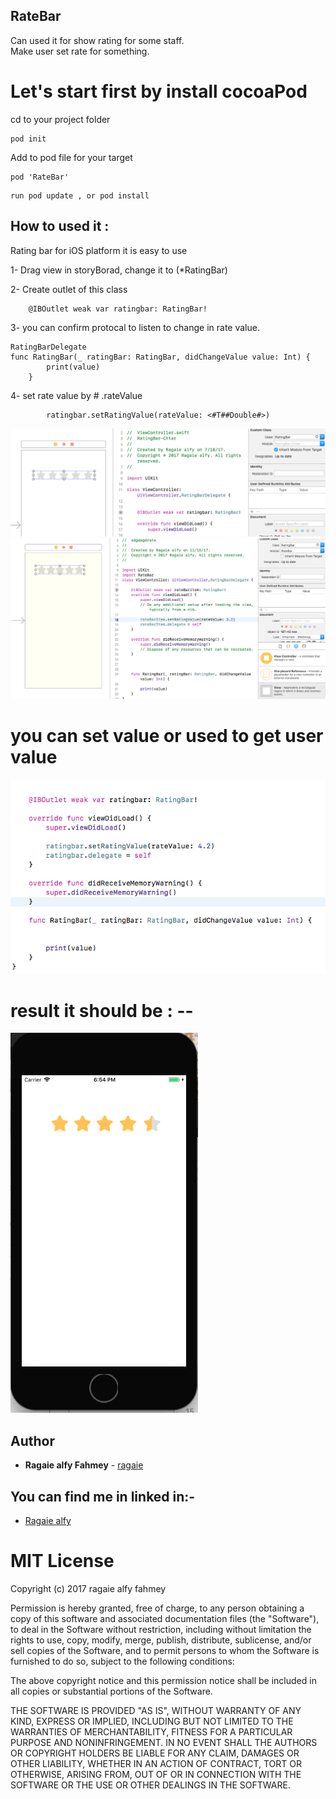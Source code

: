 ## RateBar
 Can used it for show rating for some staff.<br />
 Make user set rate for something.<br />



# Let's start first by install cocoaPod
 
   cd to your project folder 
   ```
   pod init
   ```
   Add to pod file for your target
   ```
   pod 'RateBar'
   ```
   ```
   run pod update , or pod install
   ```


## How to used it :
Rating bar for iOS platform it is easy to use 

1- Drag view in storyBorad, change it to (*RatingBar)

2- Create outlet of this class
```
    @IBOutlet weak var ratingbar: RatingBar!
```
3- you can confirm protocal to listen to change in rate value.
```
RatingBarDelegate
func RatingBar(_ ratingBar: RatingBar, didChangeValue value: Int) {
        print(value)
    }
 ```
4- set rate value by  #  .rateValue
```
        ratingbar.setRatingValue(rateValue: <#T##Double#>)
```


 ![alt tag](https://github.com/ragaie/RateBar/blob/master/Screen%20Shot%202017-11-06%20at%207.23.36%20PM.png)
 ![alt tag](https://github.com/ragaie/RateBar/blob/master/Screen%20Shot%202017-11-15%20at%201.56.50%20PM.png)

# you can set value or used to get user value 
 ![alt tag](https://github.com/ragaie/RateBar/blob/master/Screen%20Shot%202017-11-06%20at%206.51.17%20PM.png)

# result it should be : --

 ![alt tag](https://github.com/ragaie/RateBar/blob/master/Screen%20Shot%202017-11-06%20at%206.54.25%20PM.png)



## Author

* **Ragaie alfy Fahmey**  - [ragaie](https://github.com/ragaie)

## You can find me in linked in:- 
- [Ragaie alfy](www.linkedin.com/in/ragaie-alfy)


# MIT License

Copyright (c) 2017 ragaie alfy fahmey

Permission is hereby granted, free of charge, to any person obtaining a copy
of this software and associated documentation files (the "Software"), to deal
in the Software without restriction, including without limitation the rights
to use, copy, modify, merge, publish, distribute, sublicense, and/or sell
copies of the Software, and to permit persons to whom the Software is
furnished to do so, subject to the following conditions:

The above copyright notice and this permission notice shall be included in all
copies or substantial portions of the Software.

THE SOFTWARE IS PROVIDED "AS IS", WITHOUT WARRANTY OF ANY KIND, EXPRESS OR
IMPLIED, INCLUDING BUT NOT LIMITED TO THE WARRANTIES OF MERCHANTABILITY,
FITNESS FOR A PARTICULAR PURPOSE AND NONINFRINGEMENT. IN NO EVENT SHALL THE
AUTHORS OR COPYRIGHT HOLDERS BE LIABLE FOR ANY CLAIM, DAMAGES OR OTHER
LIABILITY, WHETHER IN AN ACTION OF CONTRACT, TORT OR OTHERWISE, ARISING FROM,
OUT OF OR IN CONNECTION WITH THE SOFTWARE OR THE USE OR OTHER DEALINGS IN THE
SOFTWARE.
